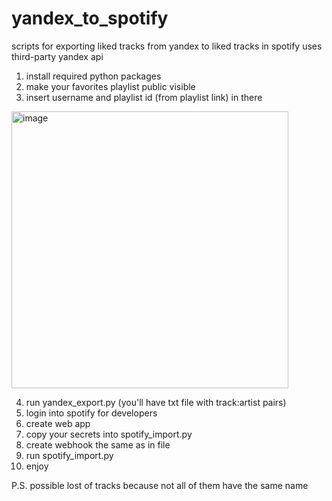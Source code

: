 # yandex_to_spotify
scripts for exporting liked tracks from yandex to liked tracks in spotify
uses third-party yandex api


1) install required python packages
2) make your favorites playlist public visible
3) insert username and playlist id (from playlist link) in there
<img width="443" alt="image" src="https://github.com/user-attachments/assets/3b29d5fa-cd04-4984-ada3-0196b3cd01c9" />

4) run yandex_export.py (you'll have txt file with track:artist pairs)
5) login into spotify for developers
6) create web app
7) copy your secrets into spotify_import.py
8) create webhook the same as in file
9) run spotify_import.py
10) enjoy

P.S. possible lost of tracks because not all of them have the same name
